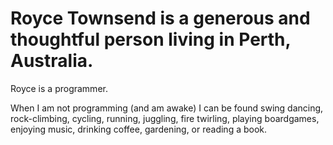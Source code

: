 # Royce Townsend is a generous and thoughtful person living in Perth, Australia.

Royce is a programmer.

When I am not programming (and am awake) I can be found swing dancing, rock-climbing, cycling, running, juggling, fire twirling, playing boardgames, enjoying music, drinking coffee, gardening, or reading a book.